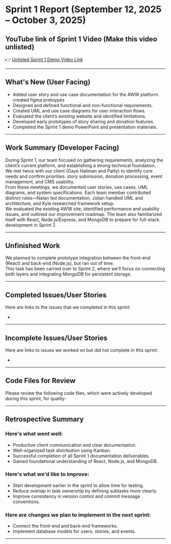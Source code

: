 # Sprint 1 Report (September 12, 2025 – October 3, 2025)

## YouTube link of Sprint 1 Video (Make this video unlisted)
👉 [Unlisted Sprint 1 Demo Video Link](https://youtu.be/your-sprint1-demo-link)

---

## What's New (User Facing)
 * Added user story and use case documentation for the AWW platform.
 created figma protoypes
 * Designed and defined functional and non-functional requirements.
 * Created UML and use case diagrams for user interaction flows.
 * Evaluated the client’s existing website and identified limitations.
 * Developed early prototypes of story sharing and donation features.
 * Completed the Sprint 1 demo PowerPoint and presentation materials.

---

## Work Summary (Developer Facing)
During Sprint 1, our team focused on gathering requirements, analyzing the client’s current platform, and establishing a strong technical foundation.  
We met twice with our client (Gaye Hallman and Patty) to identify core needs and confirm priorities: story submission, donation processing, event management, and CMS usability.  
From these meetings, we documented user stories, use cases, UML diagrams, and system specifications. Each team member contributed distinct roles—Natan led documentation, Julian handled UML and architecture, and Kyle researched framework setup.  
We evaluated the existing AWW site, identified performance and usability issues, and outlined our improvement roadmap. The team also familiarized itself with React, Node.js/Express, and MongoDB to prepare for full-stack development in Sprint 2.

---

## Unfinished Work
We planned to complete prototype integration between the front-end (React) and back-end (Node.js), but ran out of time.  
This task has been carried over to Sprint 2, where we’ll focus on connecting both layers and integrating MongoDB for persistent storage.

---

## Completed Issues/User Stories
Here are links to the issues that we completed in this sprint:

 * 

---

## Incomplete Issues/User Stories
Here are links to issues we worked on but did not complete in this sprint:
 
 *

---

## Code Files for Review
Please review the following code files, which were actively developed during this sprint, for quality:

---

## Retrospective Summary

### Here's what went well:
  * Productive client communication and clear documentation.
  * Well-organized task distribution using Kanban.
  * Successful completion of all Sprint 1 documentation deliverables.
  * Gained foundational understanding of React, Node.js, and MongoDB.

### Here's what we'd like to improve:
  * Start development earlier in the sprint to allow time for testing.
  * Reduce overlap in task ownership by defining subtasks more clearly.
  * Improve consistency in version control and commit message conventions.

### Here are changes we plan to implement in the next sprint:
  * Connect the front-end and back-end frameworks.
  * Implement database models for users, stories, and events.
 

---

